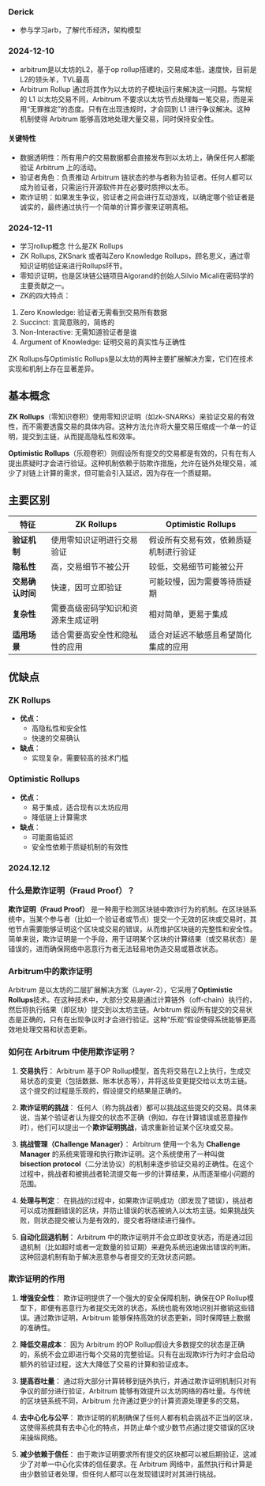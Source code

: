 ### Derick
- 参与学习arb，了解代币经济，架构模型
<!-- Content_START -->
### 2024-12-10

- arbitrum是以太坊的L2，基于op rollup搭建的，交易成本低，速度快，目前是L2的领头羊，TVL最高
- Arbitrum Rollup 通过将其作为以太坊的子模块运行来解决这一问题。与常规的 L1 以太坊交易不同，Arbitrum 不要求以太坊节点处理每一笔交易，而是采用“无罪推定”的态度。只有在出现违规时，才会回到 L1 进行争议解决。这种机制使得 Arbitrum 能够高效地处理大量交易，同时保持安全性。
#### 关键特性
- 数据透明性：所有用户的交易数据都会直接发布到以太坊上，确保任何人都能验证 Arbitrum 上的活动。
- 验证者角色：负责推动 Arbitrum 链状态的参与者称为验证者。任何人都可以成为验证者，只需运行开源软件并在必要时质押以太币。
- 欺诈证明：如果发生争议，验证者之间会进行互动游戏，以确定哪个验证者是诚实的，最终通过执行一个简单的计算步骤来证明真相。
### 2024-12-11
- 学习rollup概念 什么是ZK Rollups  
- ZK Rollups, ZKSnark 或者叫Zero Knowledge Rollups，顾名思义，通过零知识证明验证来进行Rollups环节。
- 零知识证明，也是区块链公链项目Algorand的创始人Silvio Micali在密码学的主要贡献之一。
- ZK的四大特点：
1. Zero Knowledge: 验证者无需看到交易所有数据 
2. Succinct: 言简意赅的，简练的
3. Non-Interactive: 无需知道验证者是谁
4. Argument of Knowledge: 证明交易的真实性与正确性

ZK Rollups与Optimistic Rollups是以太坊的两种主要扩展解决方案，它们在技术实现和机制上存在显著差异。

## 基本概念
**ZK Rollups**（零知识卷积）使用零知识证明（如zk-SNARKs）来验证交易的有效性，而不需要透露交易的具体内容。这种方法允许将大量交易压缩成一个单一的证明，提交到主链，从而提高隐私性和效率。

**Optimistic Rollups**（乐观卷积）则假设所有提交的交易都是有效的，只有在有人提出质疑时才会进行验证。这种机制依赖于防欺诈措施，允许在链外处理交易，减少了对链上计算的需求，但可能会引入延迟，因为存在一个质疑期。

## 主要区别

| 特征                     | ZK Rollups                                      | Optimistic Rollups                             |
|------------------------|------------------------------------------------|------------------------------------------------|
| **验证机制**            | 使用零知识证明进行交易验证                     | 假设所有交易有效，依赖质疑机制进行验证          |
| **隐私性**              | 高，交易细节不被公开                           | 较低，交易细节可能被公开                       |
| **交易确认时间**        | 快速，因可立即验证                             | 可能较慢，因为需要等待质疑期                   |
| **复杂性**              | 需要高级密码学知识和资源来生成证明            | 相对简单，更易于集成                           |
| **适用场景**            | 适合需要高安全性和隐私性的应用                 | 适合对延迟不敏感且希望简化集成的应用           |

## 优缺点

### ZK Rollups
- **优点**：
  - 高隐私性和安全性
  - 快速的交易确认
- **缺点**：
  - 实现复杂，需要较高的技术门槛

### Optimistic Rollups
- **优点**：
  - 易于集成，适合现有以太坊应用
  - 降低链上计算需求
- **缺点**：
  - 可能面临延迟
  - 安全性依赖于质疑机制的有效性


### 2024.12.12
### 什么是欺诈证明（Fraud Proof）？

**欺诈证明（Fraud Proof）** 是一种用于检测区块链中欺诈行为的机制。在区块链系统中，当某个参与者（比如一个验证者或节点）提交一个无效的区块或交易时，其他节点需要能够证明这个区块或交易的错误，从而维护区块链的完整性和安全性。简单来说，欺诈证明是一个手段，用于证明某个区块的计算结果（或交易状态）是错误的，进而确保网络中恶意行为者无法轻易地伪造交易或篡改状态。

### Arbitrum中的欺诈证明

Arbitrum 是以太坊的二层扩展解决方案（Layer-2），它采用了**Optimistic Rollups**技术。在这种技术中，大部分交易是通过计算链外（off-chain）执行的，然后将执行结果（即区块）提交到以太坊主链。Arbitrum 假设所有提交的交易状态是正确的，只有在出现争议时才会进行验证。这种“乐观”假设使得系统能够更高效地处理交易和状态更新。

### 如何在 Arbitrum 中使用欺诈证明？

1. **交易执行**：
   Arbitrum 基于OP Rollup模型，首先将交易在L2上执行，生成交易状态的变更（包括数据、账本状态等），并将这些变更提交给以太坊主链。这个提交的过程是乐观的，假设提交的结果是正确的。

2. **欺诈证明的挑战**：
   任何人（称为挑战者）都可以挑战这些提交的交易。具体来说，当某个验证者认为提交的状态不正确（例如，存在计算错误或恶意操作时），他们可以提出一个**欺诈证明挑战**，请求重新验证某个区块或交易。

3. **挑战管理（Challenge Manager）**：
   Arbitrum 使用一个名为 **Challenge Manager** 的系统来管理和执行欺诈证明。这个系统使用了一种叫做 **bisection protocol**（二分法协议）的机制来逐步验证交易的正确性。在这个过程中，挑战者和被挑战者轮流提交每一步的计算结果，从而逐渐缩小问题的范围。

4. **处理与判定**：
   在挑战的过程中，如果欺诈证明成功（即发现了错误），挑战者可以成功推翻错误的区块，并防止错误的状态被纳入以太坊主链。如果挑战失败，则状态提交被认为是有效的，提交者将继续进行操作。

5. **自动化回退机制**：
   Arbitrum 中的欺诈证明并不会立即改变状态，而是通过回退机制（比如超时或者一定数量的验证期）来避免系统迅速做出错误的判断。这种回退机制有助于解决恶意参与者提交的无效状态问题。

### 欺诈证明的作用

1. **增强安全性**：
   欺诈证明提供了一个强大的安全保障机制，确保在OP Rollup模型下，即便有恶意行为者提交无效的状态，系统也能有效地识别并撤销这些错误。通过欺诈证明，Arbitrum 能够保持高效的状态更新，同时保障链上数据的准确性。

2. **降低交易成本**：
   因为 Arbitrum 的OP Rollup假设大多数提交的状态是正确的，系统不会立即进行每个交易的完整验证。只有在出现欺诈行为时才会启动额外的验证过程，这大大降低了交易的计算和验证成本。

3. **提高吞吐量**：
   通过将大部分计算转移到链外执行，并通过欺诈证明机制只对有争议的部分进行验证，Arbitrum 能够有效提升以太坊网络的吞吐量。与传统的区块链系统不同，Arbitrum 允许通过更少的计算资源处理更多的交易。

4. **去中心化与公平**：
   欺诈证明的机制确保了任何人都有机会挑战不正当的区块，这使得系统具有去中心化的特点，并防止单个或少数节点通过提交错误的区块来操纵网络。

5. **减少依赖于信任**：
   由于欺诈证明要求所有提交的区块都可以被后期验证，这减少了对单一中心化实体的信任要求。在 Arbitrum 网络中，虽然执行和计算是由少数验证者处理，但任何人都可以在发现错误时对其进行挑战。


<!-- Content_END -->
